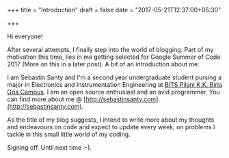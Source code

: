 +++
title = "Introduction"
draft = false
date = "2017-05-21T12:37:00+05:30"

+++

Hi everyone! 

After several attempts, I finally step into the world of blogging. Part of my motivation this time, lies in me getting selected for Google Summer of Code 2017 (More on this in a later post). A bit of an introduction about me:

I am Sebastin Santy and I'm a second year undergraduate student pursing a major in Electronics and Instrumentation Engineering at [BITS Pilani K.K. Birla Goa Campus](http://www.bits-pilani.ac.in/Goa/). I am an open source enthusiast and an avid programmer. You can find more about me @ [http://sebastinsanty.com](http://sebastinsanty.com).

As the title of my blog suggests, I intend to write more about my thoughts and endeavours on code and expect to update every week, on problems I tackle in this small little world of my coding.

Signing off. Until next time :-).